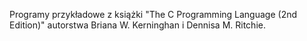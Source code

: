 Programy przykładowe z książki "The C Programming Language (2nd Edition)" autorstwa Briana W. Kerninghan i Dennisa M. Ritchie.
